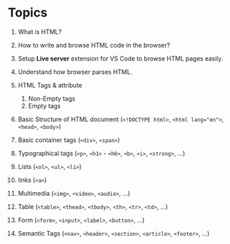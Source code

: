 # Topics

1. What is HTML?

2. How to write and browse HTML code in the browser?

3. Setup **Live server** extension for VS Code to browse HTML pages easily.

4. Understand how browser parses HTML.

5. HTML Tags & attribute  
   1. Non-Empty tags  
   2. Empty tags  

6. Basic Structure of HTML document (`<!DOCTYPE html>`, `<html lang="en">`, `<head>`, `<body>`)

7. Basic container tags (`<div>`, `<span>`)

8. Typographical tags (`<p>`, `<h1>` - `<h6>`, `<b>`, `<i>`, `<strong>`, ...)

9. Lists (`<ol>`, `<ul>`, `<li>`)

10. links (`<a>`)

11. Multimedia (`<img>`, `<video>`, `<audio>`, ...)

12. Table (`<table>`, `<thead>`, `<tbody>`, `<th>`, `<tr>`, `<td>`, ...)

13. Form (`<form>`, `<input>`, `<label>`, `<button>`, ...)

14. Semantic Tags (`<nav>`, `<header>`, `<section>`, `<article>`, `<footer>`, ...)


